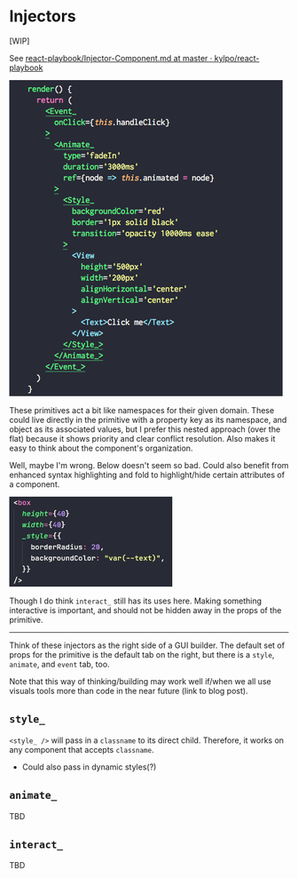 # Injectors

[WIP]

See [react\-playbook/Injector\-Component\.md at master · kylpo/react\-playbook](https://github.com/kylpo/react-playbook/blob/master/patterns/Injector-Component.md)

<img src="assets/2020-12-28-10-16-29.png" width=""/>

These primitives act a bit like namespaces for their given domain. These could live directly in the primitive with a property key as its namespace, and object as its associated values, but I prefer this nested approach (over the flat) because it shows priority and clear conflict resolution. Also makes it easy to think about the component's organization.


Well, maybe I'm wrong. Below doesn't seem so bad. Could also benefit from enhanced syntax highlighting and fold to highlight/hide certain attributes of a component.

<img src="assets/2020-12-28-10-27-19.png" width=""/>

Though I do think `interact_` still has its uses here. Making something interactive is important, and should not be hidden away in the props of the primitive.

---

Think of these injectors as the right side of a GUI builder. The default set of props for the primitive is the default tab on the right, but there is a `style`, `animate`, and `event` tab, too.

Note that this way of thinking/building may work well if/when we all use visuals tools more than code in the near future (link to blog post).

## `style_`

`<style_ />` will pass in a `classname` to its direct child. Therefore, it works on any component that accepts `classname`.
- Could also pass in dynamic styles(?)

## `animate_`

TBD

## `interact_`

TBD